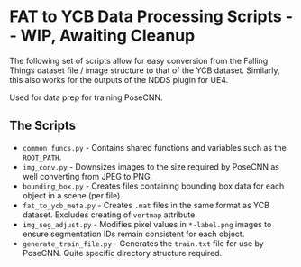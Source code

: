 # FAT to YCB Data Processing Scripts -- WIP, Awaiting Cleanup

The following set of scripts allow for easy conversion from the Falling Things dataset file / image structure to that of the YCB dataset. Similarly, this also works for the outputs of the NDDS plugin for UE4.

Used for data prep for training PoseCNN.

## The Scripts
* `common_funcs.py` - Contains shared functions and variables such as the `ROOT_PATH`.
* `img_conv.py` - Downsizes images to the size required by PoseCNN as well converting from JPEG to PNG.
* `bounding_box.py` - Creates files containing bounding box data for each object in a scene (per file).
* `fat_to_ycb_meta.py` - Creates `.mat` files in the same format as YCB dataset. Excludes creating of `vertmap` attribute.
* `img_seg_adjust.py` - Modifies pixel values in `*-label.png` images to ensure segmentation IDs remain consistent for each object.
* `generate_train_file.py` - Generates the `train.txt` file for use by PoseCNN. Quite specific directory structure required.